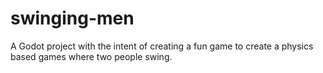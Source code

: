 # swinging-men
A Godot project with the intent of creating a fun game to create a physics based games where two people swing.
